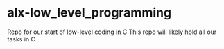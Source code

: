 # alx-low_level_programming
Repo for our start of low-level coding in C
This repo will likely hold all our tasks in C
